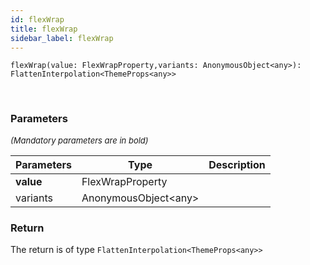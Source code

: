 ```yaml
---
id: flexWrap
title: flexWrap
sidebar_label: flexWrap
---
```


```tsx
flexWrap(value: FlexWrapProperty,variants: AnonymousObject<any>): FlattenInterpolation<ThemeProps<any>>
```
<br/>



### Parameters

<font size="2"><i>(Mandatory parameters are in bold)</i></font>

| Parameters | Type | Description |
| --------- | ---- | ----------- |
| **value** | FlexWrapProperty |  |
| variants | AnonymousObject<any\> |  |


### Return



The return is of type <code>FlattenInterpolation<ThemeProps<any\>\></code>